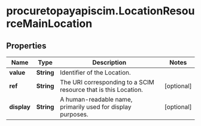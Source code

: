 # procuretopayapiscim.LocationResourceMainLocation

## Properties

Name | Type | Description | Notes
------------ | ------------- | ------------- | -------------
**value** | **String** | Identifier of the Location. | 
**ref** | **String** | The URI corresponding to a SCIM resource that is this Location. | [optional] 
**display** | **String** | A human-readable name, primarily used for display purposes. | [optional] 


